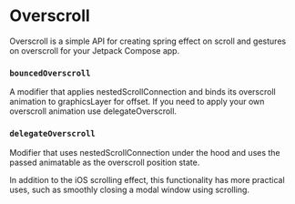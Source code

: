 # Overscroll

Overscroll is a simple API for creating spring effect on scroll and gestures on overscroll for your Jetpack Compose app.

### `bouncedOverscroll`

A modifier that applies nestedScrollConnection and binds its overscroll animation to graphicsLayer for offset.
If you need to apply your own overscroll animation use delegateOverscroll.

### `delegateOverscroll`

Modifier that uses nestedScrollConnection under the hood and uses the passed animatable as the overscroll position state.

In addition to the iOS scrolling effect, this functionality has more practical uses, such as smoothly closing a modal window using scrolling.